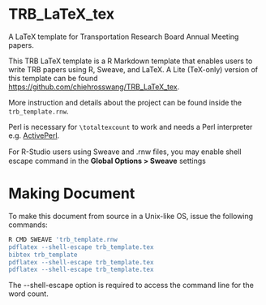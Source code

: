 # TRB_LaTeX_tex

A LaTeX template for Transportation Research Board Annual Meeting papers.

This TRB LaTeX template is a R Markdown template that enables users to write 
TRB papers using R, Sweave, and LaTeX.  A Lite (TeX-only) version of this template 
can be found https://github.com/chiehrosswang/TRB_LaTeX_tex.

More instruction and details about the project can be found inside the
``trb_template.rnw``. 

Perl is necessary for ``\totaltexcount`` to work and needs a Perl interpreter e.g. [ActivePerl](http://www.activestate.com/activeperl/downloads).

For R-Studio users using Sweave and .rnw ﬁles, you may enable shell escape command in 
the **Global Options > Sweave** settings

# Making Document
To make this document from source in a Unix-like OS, issue the following commands:

```sh
R CMD SWEAVE 'trb_template.rnw
pdflatex --shell-escape trb_template.tex
bibtex trb_template
pdflatex --shell-escape trb_template.tex
pdflatex --shell-escape trb_template.tex
```

The --shell-escape option is required to access the command line for the word count.
